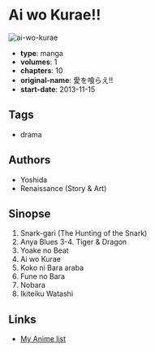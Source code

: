 # Ai wo Kurae!!

![ai-wo-kurae](https://cdn.myanimelist.net/images/manga/3/143971.jpg)

-   **type**: manga
-   **volumes**: 1
-   **chapters**: 10
-   **original-name**: 愛を喰らえ!!
-   **start-date**: 2013-11-15

## Tags

-   drama

## Authors

-   Yoshida
-   Renaissance (Story & Art)

## Sinopse

1. Snark-gari (The Hunting of the Snark)
2. Anya Blues
   3-4. Tiger & Dragon
3. Yoake no Beat
4. Ai wo Kurae
5. Koko ni Bara araba
6. Fune no Bara
7. Nobara
8. Ikiteiku Watashi

## Links

-   [My Anime list](https://myanimelist.net/manga/83107/Ai_wo_Kurae)
